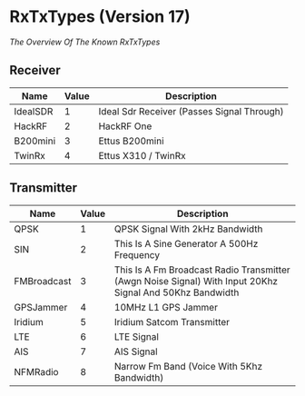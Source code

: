 ﻿
# RxTxTypes (Version 17)

*The Overview Of The Known RxTxTypes*


## Receiver
Name|Value|Description
-|-|-
IdealSDR|1|Ideal Sdr Receiver (Passes Signal Through)
HackRF|2|HackRF One
B200mini|3|Ettus B200mini
TwinRx|4|Ettus X310 / TwinRx


## Transmitter
Name|Value|Description
-|-|-
QPSK|1|QPSK Signal With 2kHz Bandwidth
SIN|2|This Is A Sine Generator A 500Hz Frequency
FMBroadcast|3|This Is A Fm Broadcast Radio Transmitter (Awgn Noise Signal) With Input 20Khz Signal And 50Khz Bandwidth
GPSJammer|4|10MHz L1 GPS Jammer
Iridium|5|Iridium Satcom Transmitter
LTE|6|LTE Signal
AIS|7|AIS Signal
NFMRadio|8|Narrow Fm Band (Voice With 5Khz Bandwidth)

